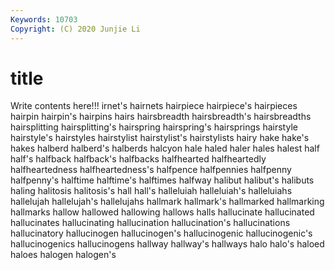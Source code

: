 ```yaml
---
Keywords: 10703
Copyright: (C) 2020 Junjie Li
---
```


# title

Write contents here!!!
irnet's
hairnets 
hairpiece 
hairpiece's 
hairpieces 
hairpin 
hairpin's 
hairpins 
hairs 
hairsbreadth 
hairsbreadth's
hairsbreadths 
hairsplitting 
hairsplitting's 
hairspring 
hairspring's 
hairsprings 
hairstyle 
hairstyle's 
hairstyles 
hairstylist
hairstylist's 
hairstylists 
hairy 
hake 
hake's 
hakes 
halberd 
halberd's 
halberds 
halcyon
hale 
haled 
haler 
hales 
halest 
half 
half's 
halfback 
halfback's 
halfbacks
halfhearted 
halfheartedly 
halfheartedness 
halfheartedness's 
halfpence 
halfpennies 
halfpenny 
halfpenny's 
halftime 
halftime's
halftimes 
halfway 
halibut 
halibut's 
halibuts 
haling 
halitosis 
halitosis's 
hall 
hall's
halleluiah 
halleluiah's 
halleluiahs 
hallelujah 
hallelujah's 
hallelujahs 
hallmark 
hallmark's 
hallmarked 
hallmarking
hallmarks 
hallow 
hallowed 
hallowing 
hallows 
halls 
hallucinate 
hallucinated 
hallucinates 
hallucinating
hallucination 
hallucination's 
hallucinations 
hallucinatory 
hallucinogen 
hallucinogen's 
hallucinogenic 
hallucinogenic's 
hallucinogenics 
hallucinogens
hallway 
hallway's 
hallways 
halo 
halo's 
haloed 
haloes 
halogen 
halogen's 
